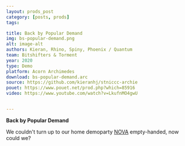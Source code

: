 ```yaml
---
layout: prods_post
category: [posts, prods]
tags: 

title: Back by Popular Demand
img: bs-popular-demand.png
alt: image-alt
authors: Kieran, Rhino, Spiny, Phoenix / Quantum
team: Bitshifters & Torment
year: 2020
type: Demo
platform: Acorn Archimedes
download: bs-popular-demand.arc
source: https://github.com/kieranhj/stniccc-archie
pouet: https://www.pouet.net/prod.php?which=85916
video: https://www.youtube.com/watch?v=LkufnMO4gwU


---
```


**Back by Popular Demand**

We couldn't turn up to our home demoparty [NOVA](http://novaparty.org) empty-handed, now could we?
